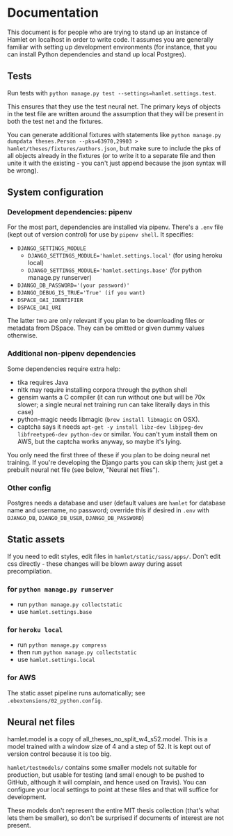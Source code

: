 # Documentation
This document is for people who are trying to stand up an instance of Hamlet on localhost in order to write code. It assumes you are generally familiar with setting up development environments (for instance, that you can install Python dependencies and stand up local Postgres).

## Tests
Run tests with `python manage.py test --settings=hamlet.settings.test`.

This ensures that they use the test neural net. The primary keys of objects in
the test file are written around the assumption that they will be present in
both the test net and the fixtures.

You can generate additional fixtures with statements like `python manage.py dumpdata theses.Person --pks=63970,29903 > hamlet/theses/fixtures/authors.json`, but make sure to include the pks of all objects already in the fixtures (or to write it to a separate file and then unite it with the existing - you can't just append because the json syntax will be wrong).

## System configuration

### Development dependencies: pipenv
For the most part, dependencies are installed via pipenv. There's a `.env` file (kept out of version control) for use by `pipenv shell`. It specifies:
* `DJANGO_SETTINGS_MODULE`
  * `DJANGO_SETTINGS_MODULE='hamlet.settings.local'` (for using heroku local)
  * `DJANGO_SETTINGS_MODULE='hamlet.settings.base'` (for python manage.py runserver)
* `DJANGO_DB_PASSWORD='(your password)'`
* `DJANGO_DEBUG_IS_TRUE='True' (if you want)`
* `DSPACE_OAI_IDENTIFIER`
* `DSPACE_OAI_URI`

The latter two are only relevant if you plan to be downloading files or metadata from DSpace. They can be omitted or given dummy values otherwise.

### Additional non-pipenv dependencies
Some dependencies require extra help:
* tika requires Java
* nltk may require installing corpora through the python shell
* gensim wants a C compiler (it can run without one but will be 70x slower; a single neural net training run can take literally days in this case)
* python-magic needs libmagic (`brew install libmagic` on OSX).
* captcha says it needs `apt-get -y install libz-dev libjpeg-dev libfreetype6-dev python-dev` or similar. You can't yum install them on AWS, but the captcha works anyway, so maybe it's lying.

You only need the first three of these if you plan to be doing neural net training. If you're developing the Django parts you can skip them; just get a prebuilt neural net file (see below, "Neural net files").

### Other config
Postgres needs a database and user (default values are `hamlet` for database name and username, no password; override this if desired in `.env` with `DJANGO_DB`, `DJANGO_DB_USER`, `DJANGO_DB_PASSWORD`)

## Static assets
If you need to edit styles, edit files in `hamlet/static/sass/apps/`. Don't edit css directly - these changes will be blown away during asset precompilation.

### for `python manage.py runserver`
* run `python manage.py collectstatic`
* use `hamlet.settings.base`

### for `heroku local`
* run `python manage.py compress`
* then run `python manage.py collectstatic`
* use `hamlet.settings.local`

### for AWS
The static asset pipeline runs automatically; see `.ebextensions/02_python.config`.

## Neural net files
hamlet.model is a copy of all_theses_no_split_w4_s52.model. This is a model trained with a window size of 4 and a step of 52. It is kept out of version control because it is too big.

`hamlet/testmodels/` contains some smaller models not suitable for production, but usable for testing (and small enough to be pushed to GitHub, although it will complain, and hence used on Travis). You can configure your local settings to point at these files and that will suffice for development.

These models don't represent the entire MIT thesis collection (that's what lets them be smaller), so don't be surprised if documents of interest are not present.
